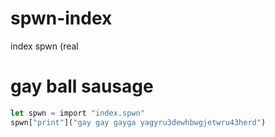 # spwn-index
index spwn (real

# gay ball sausage
```rs
let spwn = import "index.spwn"
spwn["print"]("gay gay gayga yagyru3dewhbwgjetwru43herd")
```
